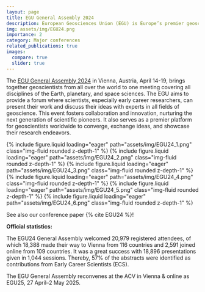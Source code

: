 ```yaml
---
layout: page
title: EGU General Assembly 2024
description: European Geosciences Union (EGU) is Europe’s premier geosciences union, to pursuit excellence in the Earth, planetary, and space sciences for the benefit of humanity, worldwide.
img: assets/img/EGU24.png
importance: 2
category: Major conferences
related_publications: true
images:
  compare: true
  slider: true
---
```


The [EGU General Assembly 2024](https://www.egu24.eu) in Vienna, Austria, April 14-19, brings together geoscientists from all over the world to one meeting covering all disciplines of the Earth, planetary, and space sciences. The EGU aims to provide a forum where scientists, especially early career researchers, can present their work and discuss their ideas with experts in all fields of geoscience. This event fosters collaboration and innovation, nurturing the next generation of scientific pioneers. It also serves as a premier platform for geoscientists worldwide to converge, exchange ideas, and showcase their research endeavors.


<swiper-container keyboard="true" navigation="true" pagination="true" pagination-clickable="true" pagination-dynamic-bullets="true" rewind="true">
  <swiper-slide>{% include figure.liquid loading="eager" path="assets/img/EGU24_1.png" class="img-fluid rounded z-depth-1" %}</swiper-slide>
  <swiper-slide>{% include figure.liquid loading="eager" path="assets/img/EGU24_2.png" class="img-fluid rounded z-depth-1" %}</swiper-slide>
  <swiper-slide>{% include figure.liquid loading="eager" path="assets/img/EGU24_3.png" class="img-fluid rounded z-depth-1" %}</swiper-slide>
  <swiper-slide>{% include figure.liquid loading="eager" path="assets/img/EGU24_4.png" class="img-fluid rounded z-depth-1" %}</swiper-slide>
  <swiper-slide>{% include figure.liquid loading="eager" path="assets/img/EGU24_5.png" class="img-fluid rounded z-depth-1" %}</swiper-slide>
  <swiper-slide>{% include figure.liquid loading="eager" path="assets/img/EGU24_6.png" class="img-fluid rounded z-depth-1" %}</swiper-slide>
</swiper-container>



See also our conference paper {% cite EGU24 %}!

<b> Official statistics: </b>

The EGU24 General Assembly welcomed 20,979 registered attendees, of which 18,388 made their way to Vienna from 116 countries and 2,591 joined online from 109 countries. It was a great success with 18,896 presentations given in 1,044 sessions. Thereby, 57% of the abstracts were identified as contributions from Early Career Scientists (ECS).


The EGU General Assembly reconvenes at the ACV in Vienna & online as EGU25, 27 April–2 May 2025. 
